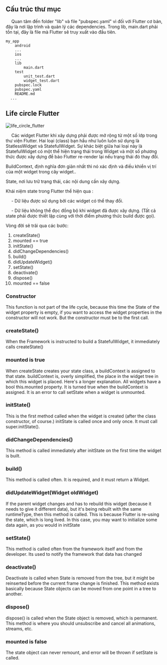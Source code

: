 ## Cấu trúc thư mục

&emsp; Quan tâm đến folder "lib" và file "pubspec.yaml" vì đối với Flutter cơ bản, đây là nơi lập trình và quản lý các dependencies. Trong lib, main.dart phải tồn tại, đây là file mà Flutter sẽ truy xuất vào đầu tiên.

```
my_app
    android
    ...
    ios
    ...
    lib
        main.dart
    test
        unit_test.dart
        widget_test.dart
    pubspec.lock
    pubspec.yaml
    README.md
  ...
```

## Life circle Flutter

![life_circle_flutter](/images/life_circle_flutter.png)

&emsp; Các widget Flutter khi xây dựng phải được mở rộng từ một số lớp trong thư viện Flutter. Hai loại (class) bạn hầu như luôn luôn sử dụng là StatlessWidget và StatefulWidget. Sự khác biệt giữa hai loại này là StatefulWidget có một thể hiện trạng thái trong Widget và một số phương thức được xây dựng để bảo Flutter re-render lại nếu trạng thái đó thay đổi.

BuildContext, định nghĩa đơn giản nhất thì nó xác định và điều khiển vị trí của một widget trong cây widget..

State, nơi lưu trữ trạng thái, các nội dung cần xây dựng.

Khái niệm state trong Flutter thể hiện qua :

&emsp; - Dữ liệu được sử dụng bởi các widget có thể thay đổi.

&emsp; - Dữ liệu không thể đọc đồng bộ khi widget đã được xây dựng. (Tất cả state phải được thiết lập cùng với thời điểm phương thức build được gọi).

Vòng đời sẽ trãi qua các bước:
1. createState()
2. mounted == true
3. initState()
4. didChangeDependencies()
5. build()
6. didUpdateWidget()
7. setState()
8. deactivate()
9. dispose()
10. mounted == false

### Constructor

This function is not part of the life cycle, because this time the State of the widget property is empty, if you want to access the widget properties in the constructor will not work. But the constructor must be to the first call.

### createState()

When the Framework is instructed to build a StatefulWidget, it immediately calls createState()

### mounted is true

When createState creates your state class, a buildContext is assigned to that state. buildContext is, overly simplified, the place in the widget tree in which this widget is placed. Here's a longer explanation. All widgets have a bool this.mounted property. It is turned true when the buildContext is assigned. It is an error to call setState when a widget is unmounted.

### initState()

This is the first method called when the widget is created (after the class constructor, of course.) initState is called once and only once. It must call super.initState().

### didChangeDependencies()

This method is called immediately after initState on the first time the widget is built.

### build()

This method is called often. It is required, and it must return a Widget.

### didUpdateWidget(Widget oldWidget)

If the parent widget changes and has to rebuild this widget (because it needs to give it different data), but it's being rebuilt with the same runtimeType, then this method is called. This is because Flutter is re-using the state, which is long lived. In this case, you may want to initialize some data again, as you would in initState

### setState()

This method is called often from the framework itself and from the developer. Its used to notify the framework that data has changed

### deactivate()

Deactivate is called when State is removed from the tree, but it might be reinserted before the current frame change is finished. This method exists basically because State objects can be moved from one point in a tree to another.

### dispose()

dispose() is called when the State object is removed, which is permanent. This method is where you should unsubscribe and cancel all animations, streams, etc.

### mounted is false

The state object can never remount, and error will be thrown if setState is called.